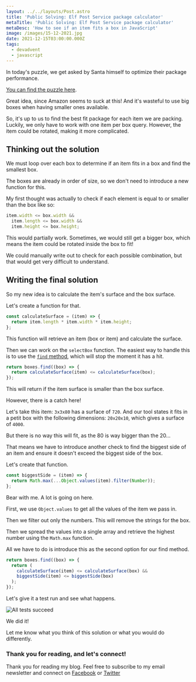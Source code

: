 ```yaml
---
layout: ../../layouts/Post.astro
title: 'Public Solving: Elf Post Service package calculator'
metaTitle: 'Public Solving: Elf Post Service package calculator'
metaDesc: 'How to see if an item fits a box in JavaScript'
image: /images/15-12-2021.jpg
date: 2021-12-15T03:00:00.000Z
tags:
  - devadvent
  - javascript
---
```


In today's puzzle, we get asked by Santa himself to optimize their package performance.

[You can find the puzzle here](https://github.com/devadvent/puzzle-4).

Great idea, since Amazon seems to suck at this!
And it's wasteful to use big boxes when having smaller ones available.

So, it's up to us to find the best fit package for each item we are packing.
Luckily, we only have to work with one item per box query.
However, the item could be rotated, making it more complicated.

## Thinking out the solution

We must loop over each box to determine if an item fits in a box and find the smallest box.

The boxes are already in order of size, so we don't need to introduce a new function for this.

My first thought was actually to check if each element is equal to or smaller than the box like so:

```js
item.width <= box.width &&
  item.length <= box.width &&
  item.height <= box.height;
```

This would partially work. Sometimes, we would still get a bigger box, which means the item could be rotated inside the box to fit!

We could manually write out to check for each possible combination, but that would get very difficult to understand.

## Writing the final solution

So my new idea is to calculate the item's surface and the box surface.

Let's create a function for that.

```js
const calculateSurface = (item) => {
  return item.length * item.width * item.height;
};
```

This function will retrieve an item (box or item) and calculate the surface.

Then we can work on the `selectBox` function. The easiest way to handle this is to use the [`find` method](https://daily-dev-tips.com/posts/javascript-find-function/), which will stop the moment it has a hit.

```js
return boxes.find((box) => {
  return calculateSurface(item) <= calculateSurface(box);
});
```

This will return if the item surface is smaller than the box surface.

However, there is a catch here!

Let's take this item: `3x3x80` has a surface of `720`.
And our tool states it fits in a petit box with the following dimensions: `20x20x10`, which gives a surface of `4000`.

But there is no way this will fit, as the 80 is way bigger than the 20...

That means we have to introduce another check to find the biggest side of an item and ensure it doesn't exceed the biggest side of the box.

Let's create that function.

```js
const biggestSide = (item) => {
  return Math.max(...Object.values(item).filter(Number));
};
```

Bear with me. A lot is going on here.

First, we use `Object.values` to get all the values of the item we pass in.

Then we filter out only the numbers. This will remove the strings for the box.

Then we spread the values into a single array and retrieve the highest number using the `Math.max` function.

All we have to do is introduce this as the second option for our find method.

```js
return boxes.find((box) => {
  return (
    calculateSurface(item) <= calculateSurface(box) &&
    biggestSide(item) <= biggestSide(box)
  );
});
```

Let's give it a test run and see what happens.

![All tests succeed](https://cdn.hashnode.com/res/hashnode/image/upload/v1638617806132/zkzZtqRFh.png)

We did it!

Let me know what you think of this solution or what you would do differently.

### Thank you for reading, and let's connect!

Thank you for reading my blog. Feel free to subscribe to my email newsletter and connect on [Facebook](https://www.facebook.com/DailyDevTipsBlog) or [Twitter](https://twitter.com/DailyDevTips1)
